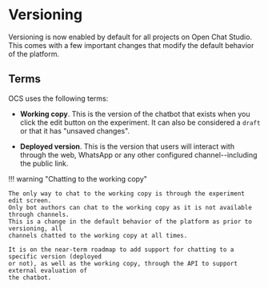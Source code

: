 # Versioning

Versioning is now enabled by default for all projects on Open Chat Studio. This comes with a few important changes that modify the default behavior of the platform.

## Terms
OCS uses the following terms:

* **Working copy**. This is the version of the chatbot that exists when you click the edit button on the experiment. It can also be considered a `draft` or that it has "unsaved changes".

* **Deployed version**. This is the version that users will interact with through the web, WhatsApp or any other configured channel--including the public link.


!!! warning "Chatting to the working copy"

    The only way to chat to the working copy is through the experiment edit screen.
    Only bot authors can chat to the working copy as it is not available through channels.
    This is a change in the default behavior of the platform as prior to versioning, all
    channels chatted to the working copy at all times. 

    It is on the near-term roadmap to add support for chatting to a specific version (deployed 
    or not), as well as the working copy, through the API to support external evaluation of 
    the chatbot.
